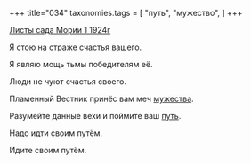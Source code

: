 +++
title="034"
taxonomies.tags = [
 "путь",
 "мужество",
]
+++

[Листы сада Мории 1 1924г](/agni/1924)

Я стою на страже счастья вашего.   

Я являю мощь тьмы победителям её.   

Люди не чуют счастья своего.   

Пламенный Вестник принёс вам меч [мужества](/tags/мужество).   

Разумейте данные вехи и поймите ваш [путь](/tags/путь).   

Надо идти своим путём.   

Идите своим путём.   

